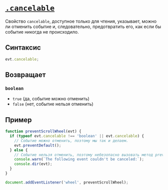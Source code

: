 # [`.cancelable`](../index.md)

Свойство `cancelable`, доступное только для чтения, указывает, можно ли отменить событие и, следовательно, предотвратить его, как если бы событие никогда не происходило.

## Синтаксис

```js
evt.cancelable;
```

## Возвращает

### `boolean`

- `true` (да, событие можно отменить)
- `false` (нет, событие нельзя отменить)

## Пример

```js
function preventScrollWheel(evt) {
  if (typeof evt.cancelable !== 'boolean' || evt.cancelable) {
    // Событие можно отменить, поэтому мы так и делаем.
    evt.preventDefault();
  } else {
    // Событие нельзя отменить, поэтому небезопасно вызовать метод preventDefault().
    console.warn(`The following event couldn't be canceled:`);
    console.dir(evt);
  }
}

document.addEventListener('wheel', preventScrollWheel);
```
